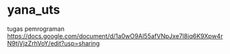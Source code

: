 # yana_uts
tugas pemrograman 
https://docs.google.com/document/d/1a0wO9Al55afVNpJxe7l8iq6K9Xpw4rN9tjVjzZrhVoY/edit?usp=sharing
